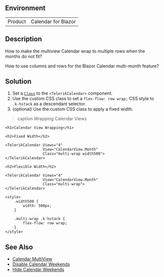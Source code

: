 
## Environment

<table>
<tbody>
<tr>
<td>Product</td>
<td>Calendar for Blazor</td>
</tr>
</tbody>
</table>

## Description

How to make the multiview Calendar wrap to multiple rows when the months do not fit?

How to use columns and rows for the Blazor Calendar multi-month feature?

## Solution

1. Set a [`Class`](slug:components/calendar/overview#styling-and-appearance) to the `<TelerikCalendar>` component.
1. Use the custom CSS class to set a `flex-flow: row wrap;` CSS style to `.k-hstack` as a descendant selector.
1. (optional) Use the custom CSS class to apply a fixed width.

>caption Wrapping Calendar Views

````RAZOR
<h1>Calendar View Wrapping</h1>

<h2>Fixed Width</h2>

<TelerikCalendar Views="4"
                 View="CalendarView.Month"
                 Class="multi-wrap width500">
</TelerikCalendar>

<h2>Flexible Width</h2>

<TelerikCalendar Views="4"
                 View="CalendarView.Month"
                 Class="multi-wrap">
</TelerikCalendar>

<style>
    .width500 {
        width: 500px;
    }

    .multi-wrap .k-hstack {
        flex-flow: row wrap;
    }
</style>
````

## See Also

* [Calendar MultiView](slug:components/calendar/multiview)
* [Disable Calendar Weekends](slug:calendar-kb-disable-weekends)
* [Hide Calendar Weekends](slug:calendar-kb-hide-weekends)
